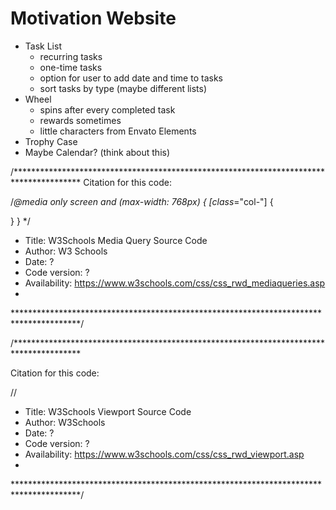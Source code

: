 # Motivation Website
- Task List
    - recurring tasks
    - one-time tasks
    - option for user to add date and time to tasks
    - sort tasks by type (maybe different lists)
- Wheel
    - spins after every completed task
    - rewards sometimes
    - little characters from Envato Elements
- Trophy Case
- Maybe Calendar? (think about this)

 /***************************************************************************************
Citation for this code:

/*@media only screen and (max-width: 768px) {
  [class*="col-"] {
    
   }
 } */

*    Title: W3Schools Media Query Source Code
*    Author: W3 Schools
*    Date: ?
*    Code version: ?
*    Availability: https://www.w3schools.com/css/css_rwd_mediaqueries.asp
*
 ***************************************************************************************/

  /***************************************************************************************

  Citation for this code:

  /*<meta name="viewport" content="width=device-width, initial-scale=1.0" />*/
*    Title: W3Schools Viewport Source Code
*    Author: W3Schools
*    Date: ?
*    Code version: ?
*    Availability: https://www.w3schools.com/css/css_rwd_viewport.asp
*
***************************************************************************************/